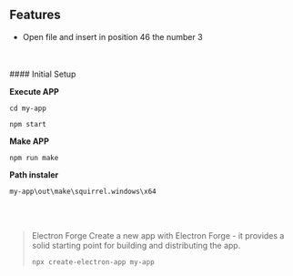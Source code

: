 ## Features
- Open file and insert in position 46 the number 3
<br>
<br>
#### Initial Setup

**Execute APP**

`cd my-app`

`npm start`

**Make APP**

`npm run make`

**Path instaler**

`my-app\out\make\squirrel.windows\x64`



<br>
<br>

> Electron Forge
> Create a new app with Electron Forge - it provides a solid starting point for building and distributing the app.
>
>`npx create-electron-app my-app`
